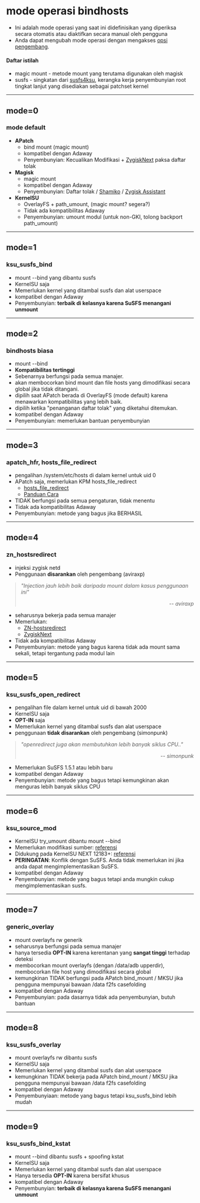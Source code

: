 # mode operasi bindhosts

- Ini adalah mode operasi yang saat ini didefinisikan yang diperiksa secara otomatis atau diaktifkan secara manual oleh pengguna
- Anda dapat mengubah mode operasi dengan mengakses [opsi pengembang](https://github.com/bindhosts/bindhosts/issues/10#issue-2703531116).

#### Daftar istilah

- magic mount - metode mount yang terutama digunakan oleh magisk
- susfs - singkatan dari [susfs4ksu](https://gitlab.com/simonpunk/susfs4ksu), kerangka kerja penyembunyian root tingkat lanjut yang disediakan sebagai patchset kernel

---

## mode=0

### mode default

- **APatch**
  - bind mount (magic mount)
  - kompatibel dengan Adaway
  - Penyembunyian: Kecualikan Modifikasi + [ZygiskNext](https://github.com/Dr-TSNG/ZygiskNext) paksa daftar tolak
- **Magisk**
  - magic mount
  - kompatibel dengan Adaway
  - Penyembunyian: Daftar tolak / [Shamiko](https://github.com/LSPosed/LSPosed.github.io/releases) / [Zygisk Assistant](https://github.com/snake-4/Zygisk-Assistant)
- **KernelSU**
  - OverlayFS + path_umount, (magic mount? segera?)
  - Tidak ada kompatibilitas Adaway
  - Penyembunyian: umount modul (untuk non-GKI, tolong backport path_umount)

---

## mode=1

### ksu_susfs_bind

- mount --bind yang dibantu susfs
- KernelSU saja
- Memerlukan kernel yang ditambal susfs dan alat userspace
- kompatibel dengan Adaway
- Penyembunyian: **terbaik di kelasnya karena SuSFS menangani unmount**

---

## mode=2

### bindhosts biasa

- mount --bind
- **Kompatibilitas tertinggi**
- Sebenarnya berfungsi pada semua manajer.
- akan membocorkan bind mount dan file hosts yang dimodifikasi secara global jika tidak ditangani.
- dipilih saat APatch berada di OverlayFS (mode default) karena menawarkan kompatibilitas yang lebih baik.
- dipilih ketika "penanganan daftar tolak" yang diketahui ditemukan.
- kompatibel dengan Adaway
- Penyembunyian: memerlukan bantuan penyembunyian

---

## mode=3

### apatch_hfr, hosts_file_redirect

- pengalihan /system/etc/hosts di dalam kernel untuk uid 0
- APatch saja, memerlukan KPM hosts_file_redirect
  - [hosts_file_redirect](https://github.com/AndroidPatch/kpm/blob/main/src/hosts_file_redirect/)
  - [Panduan Cara](https://github.com/bindhosts/bindhosts/issues/3)
- TIDAK berfungsi pada semua pengaturan, tidak menentu
- Tidak ada kompatibilitas Adaway
- Penyembunyian: metode yang bagus jika BERHASIL

---

## mode=4

### zn_hostsredirect

- injeksi zygisk netd
- Penggunaan **disarankan** oleh pengembang (aviraxp)

> _"Injection jauh lebih baik daripada mount dalam kasus penggunaan ini"_ <div align="right"><em>-- aviraxp</em></div>

- seharusnya bekerja pada semua manajer
- Memerlukan:
  - [ZN-hostsredirect](https://github.com/aviraxp/ZN-hostsredirect)
  - [ZygiskNext](https://github.com/Dr-TSNG/ZygiskNext)
- Tidak ada kompatibilitas Adaway
- Penyembunyian: metode yang bagus karena tidak ada mount sama sekali, tetapi tergantung pada modul lain

---

## mode=5

### ksu_susfs_open_redirect

- pengalihan file dalam kernel untuk uid di bawah 2000
- KernelSU saja
- **OPT-IN** saja
- Memerlukan kernel yang ditambal susfs dan alat userspace
- penggunaan **tidak disarankan** oleh pengembang (simonpunk)

> _"openredirect juga akan membutuhkan lebih banyak siklus CPU.."_ <div align="right"><em>-- simonpunk</em></div>

- Memerlukan SuSFS 1.5.1 atau lebih baru
- kompatibel dengan Adaway
- Penyembunyian: metode yang bagus tetapi kemungkinan akan menguras lebih banyak siklus CPU

---

## mode=6

### ksu_source_mod

- KernelSU try_umount dibantu mount --bind
- Memerlukan modifikasi sumber: [referensi](https://github.com/tiann/KernelSU/commit/2b2b0733d7c57324b742c017c302fc2c411fe0eb)
- Didukung pada KernelSU NEXT 12183+: [referensi](https://github.com/rifsxd/KernelSU-Next/commit/9f30b48e559fb5ddfd088c933af147714841d673)
- **PERINGATAN**: Konflik dengan SuSFS. Anda tidak memerlukan ini jika anda dapat mengimplementasikan SuSFS.
- kompatibel dengan Adaway
- Penyembunyian: metode yang bagus tetapi anda mungkin cukup mengimplementasikan susfs.

---

## mode=7

### generic_overlay

- mount overlayfs rw generik
- seharusnya berfungsi pada semua manajer
- hanya tersedia **OPT-IN** karena kerentanan yang **sangat tinggi** terhadap deteksi
- membocorkan mount overlayfs (dengan /data/adb upperdir), membocorkan file host yang dimodifikasi secara global
- kemungkinan TIDAK berfungsi pada APatch bind_mount / MKSU jika pengguna mempunyai bawaan /data f2fs casefolding
- kompatibel dengan Adaway
- Penyembunyian: pada dasarnya tidak ada penyembunyian, butuh bantuan

---

## mode=8

### ksu_susfs_overlay

- mount overlayfs rw dibantu susfs
- KernelSU saja
- Memerlukan kernel yang ditambal susfs dan alat userspace
- kemungkinan TIDAK bekerja pada APatch bind_mount / MKSU jika pengguna mempunyai bawaan /data f2fs casefolding
- kompatibel dengan Adaway
- Penyembunyiaan: metode yang bagus tetapi ksu_susfs_bind lebih mudah

---

## mode=9

### ksu_susfs_bind_kstat

- mount --bind dibantu susfs + spoofing kstat
- KernelSU saja
- Memerlukan kernel yang ditambal susfs dan alat userspace
- Hanya tersedia **OPT-IN** karena bersifat khusus
- kompatibel dengan Adaway
- Penyembunyian: **terbaik di kelasnya karena SuSFS menangani unmount**

